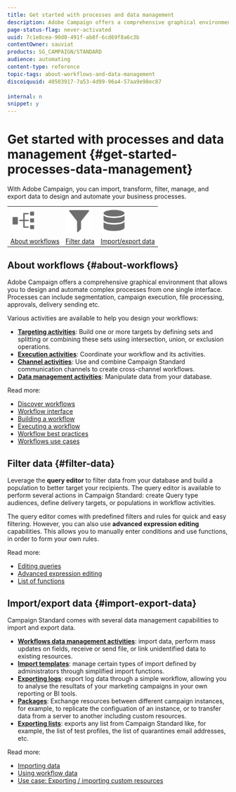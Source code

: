 ```yaml
---
title: Get started with processes and data management
description: Adobe Campaign offers a comprehensive graphical environment that allows you to design and automate processes.
page-status-flag: never-activated
uuid: 7c1e8cea-90d0-491f-ab8f-6cd69f8a6c3b
contentOwner: sauviat
products: SG_CAMPAIGN/STANDARD
audience: automating
content-type: reference
topic-tags: about-workflows-and-data-management
discoiquuid: 40503917-7a53-4d99-96a4-57aa9e98ec87

internal: n
snippet: y
---
```


# Get started with processes and data management {#get-started-processes-data-management}

With Adobe Campaign, you can import, transform, filter, manage, and export data to design and automate your business processes.

<table>
<tr><td><img src="assets/do-not-localize/icon_workflows.svg" width="60px"></td><td><img src="assets/do-not-localize/icon_filter.svg"  width="60px"></td><td><img src="assets/do-not-localize/icon_manage.svg"  width="60px"></td></tr>
<tr><td><a href="#about-workflows">About workflows</a></td><td><a href="#filter-data">Filter data</a></td><td><a href="#import-export-data">Import/export data</a></td></tr>
</table>

## About workflows {#about-workflows}

Adobe Campaign offers a comprehensive graphical environment that allows you to design and automate complex processes from one single interface. Processes can include segmentation, campaign execution, file processing, approvals, delivery sending etc.

Various activities are available to help you design your workflows:

* **[Targeting activities](../../automating/using/about-targeting-activities.md)**: Build one or more targets by defining sets and splitting or combining these sets using intersection, union, or exclusion operations. 
* **[Execution activities](../../automating/using/about-execution-activities.md)**: Coordinate your workflow and its activities.
* **[Channel activities](../../automating/using/about-channel-activities.md)**: Use and combine Campaign Standard communication channels to create cross-channel workflows.
* **[Data management activities](../../automating/using/about-data-management-activities.md)**: Manipulate data from your database.

Read more:

* [Discover workflows](../../automating/using/workflow-operating-principles.md)
* [Workflow interface](../../automating/using/workflow-interface.md)
* [Building a workflow](../../automating/using/building-a-workflow.md)
* [Executing a workflow](../../automating/using/executing-a-workflow.md)
* [Workflow best practices](../../automating/using/best-practices-workflows.md)
* [Workflows use cases](../../automating/using/workflow-created-query-with-complement.md)

## Filter data {#filter-data}

Leverage the **query editor** to filter data from your database and build a population to better target your recipients. The query editor is available to perform several actions in Campaign Standard: create Query type audiences, define delivery targets, or populations in workflow activities.

The query editor comes with predefined filters and rules for quick and easy filtering. However, you can also use **advanced expression editing** capabilities. This allows you to manually enter conditions and use functions, in order to form your own rules.

Read more:

* [Editing queries](../../automating/using/editing-queries.md)
* [Advanced expression editing](../../automating/using/advanced-expression-editing.md)
* [List of functions](../../automating/using/list-of-functions.md)

## Import/export data {#import-export-data}

Campaign Standard comes with several data management capabilities to import and export data.

* **[Workflows data management activities](../../automating/using/about-data-management-activities.md)**: import data, perform mass updates on fields, receive or send file, or link unidentified data to existing resources.
* **[Import templates](../../automating/using/importing-data-with-import-templates.md)**: manage certain types of import defined by administrators through simplified import functions.
* **[Exporting logs](../../automating/using/exporting-logs.md)**: export log data through a simple workflow, allowing you to analyse the resultats of your marketing campaigns in your own reporting or BI tools.
* **[Packages](../../automating/using/managing-packages.md)**: Exchange resources between different campaign instances, for example, to replicate the configuation of an instance, or to transfer data from a server to another including custom resources.
* **[Exporting lists](../../automating/using/exporting-lists.md)**: exports any list from Campaign Standard like, for example, the list of test profiles, the list of quarantines email addresses, etc.

Read more:

* [Importing data](../../automating/using/importing-data.md)
* [Using workflow data](../../automating/using/using-workflow-data.md)
* [Use case: Exporting / importing custom resources](../../automating/using/exporting-importing-custom-resources.md)
